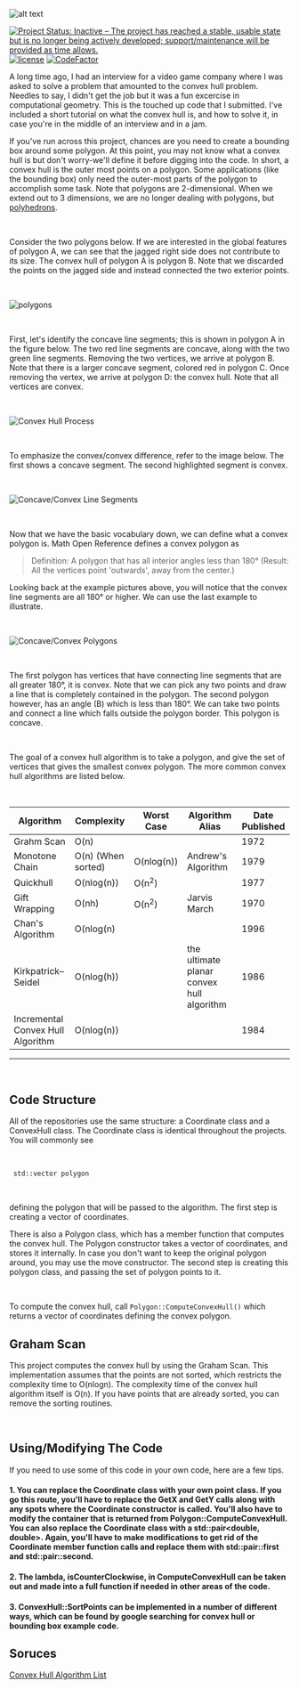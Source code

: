 
![alt text](https://github.com/ThomasThelen/Convex-Hull/raw/master/convex-hull.png)

[![Project Status: Inactive – The project has reached a stable, usable state but is no longer being actively developed; support/maintenance will be provided as time allows.](https://www.repostatus.org/badges/latest/inactive.svg)](https://www.repostatus.org/#inactive)  [![license](https://img.shields.io/github/license/mashape/apistatus.svg)]()  [![CodeFactor](https://www.codefactor.io/repository/github/thomasthelen/convex-hull/badge)](https://www.codefactor.io/repository/github/thomasthelen/convex-hull)

A long time ago, I had an interview for a video game company where I was asked to solve a problem that amounted to the convex hull problem. Needles to say, I didn't get the job but it was a fun excercise in computational geometry. This is the touched up code that I submitted. I've included a short tutorial on what the convex hull is, and how to solve it, in case you're in the middle of an interview and in a jam.


If you've run across this project, chances are you need to create a bounding box around some polygon. At this point, you may not know what a convex hull is but don't worry-we'll define it before digging into the code. In short, a convex hull is the outer most points on a polygon. Some applications (like the bounding box) only need the outer-most parts of the polygon to accomplish some task. Note that polygons are 2-dimensional. When we extend out to 3 dimensions, we are no longer dealing with polygons, but [polyhedrons](https://en.wikipedia.org/wiki/Polyhedron).

<br/>

Consider the two polygons below. If we are interested in the global features of polygon A, we can see that the jagged right side does not contribute to its size. The convex hull of polygon A is polygon B. Note that we discarded the points on the jagged side and instead connected the two exterior points.

<br/>

![polygons](https://github.com/ThomasThelen/Convex-Hull/blob/master/Images/PolyDiff.png "Two Polygons")

<br/>

First, let's identify the concave line segments; this is shown in polygon A in the figure below. The two red line segments are concave, along with the two green line segments. Removing the two vertices, we arrive at polygon B. Note that there is a larger concave segment, colored red in polygon C. Once removing the vertex, we arrive at polygon D: the convex hull. Note that all vertices are convex. 

<br/>

![Convex Hull Process](https://github.com/ThomasThelen/Convex-Hull/blob/master/Images/Process.png "Examining the Convex Hull")

<br/>

To emphasize the convex/convex difference, refer to the image below. The first shows a concave segment. The second highlighted segment is convex. 

<br/>

![Concave/Convex Line Segments](https://github.com/ThomasThelen/Convex-Hull/blob/master/Images/ConcaveConvex.png "Concave/Convex")

<br/>

Now that we have the basic vocabulary down, we can define what a convex polygon is. Math Open Reference defines a convex polygon as
> Definition: A polygon that has all interior angles less than 180°
> (Result: All the vertices point 'outwards', away from the center.)

Looking back at the example pictures above, you will notice that the convex line segments are all 180° or higher. We can use the last example to illustrate.

<br/>

![Concave/Convex Polygons](https://github.com/ThomasThelen/Convex-Hull/blob/master/Images/ConcaveConvexPolygons.png "Concave/Convex Polygons")

<br/>

The first polygon has vertices that have connecting line segments that are all greater 180°, it is convex. Note that we can pick any two points and draw a line that is completely contained in the polygon. The second polygon however, has an angle (B) which is less than 180°. We can take two points and connect a line which falls outside the polygon border. This polygon is concave.

<br/>

The goal of a convex hull algorithm is to take a polygon, and give the set of vertices  that gives the smallest convex polygon. The more common convex hull algorithms are listed below.

<br/>

| Algorithm                         | Complexity         | Worst Case       | Algorithm Alias                           | Date Published |
|-----------------------------------|--------------------|------------------|-------------------------------------------|----------------|
| Grahm Scan                        | O(n)               |                  |                                           | 1972           |
| Monotone Chain                    | O(n) (When sorted) | O(nlog(n))       | Andrew's Algorithm                        | 1979           |
| Quickhull                         | O(nlog(n))         | O(n<sup>2</sup>) |                                           | 1977           |
| Gift Wrapping                     | O(nh)              | O(n<sup>2</sup>) | Jarvis March                              | 1970           |
| Chan's Algorithm                  | O(nlog(n)          |                  |                                           | 1996           |
| Kirkpatrick–Seidel                | O(nlog(h))         |                  | the ultimate planar convex hull algorithm | 1986           |
| Incremental Convex Hull Algorithm | O(nlog(n))         |                  |                                           | 1984           
----------------------------------------------------------------------------------------------------------------------------------------

<br/>



## Code Structure
All of the repositories use the same structure: a Coordinate class and a ConvexHull class. The Coordinate class is identical throughout the projects. You will commonly see

<br/>

<code> std::vector<Coordinate> polygon </code>

<br/>

defining the polygon that will be passed to the algorithm. The first step is creating a vector of coordinates.

There is also a Polygon class, which has a member function that computes the convex hull. The Polygon constructor takes a vector of coordinates, and stores it internally. In case you don't want to keep the original polygon around, you may use the move constructor. The second step is creating this polygon class, and passing the set of polygon points to it. 

<br/> 

To compute the convex hull, call
<code>Polygon::ComputeConvexHull()</code>
which returns a vector of coordinates defining the convex polygon. 

## Graham Scan
This project computes the convex hull by using the Graham Scan. This implementation assumes that the points are not sorted, which restricts the complexity time to O(nlogn). The complexity time of the convex hull algorithm itself is O(n). If you have points that are already sorted, you can remove the sorting routines.

<br/>

## Using/Modifying The Code
If you need to use some of this code in your own code, here are a few tips. 

#### 1. You can replace the Coordinate class with your own point class. If you go this route, you'll have to replace the GetX and GetY calls along with any spots where the Coordinate constructor is called. You'll also have to modify the container that is returned from Polygon::ComputeConvexHull. You can also replace the Coordinate class with a std::pair<double, double>. Again, you'll have to make modifications to get rid of the Coordinate member function calls and replace them with std::pair::first and std::pair::second.

#### 2. The lambda, isCounterClockwise, in ComputeConvexHull can be taken out and made into a full function if needed in other areas of the code.

#### 3. ConvexHull::SortPoints can be implemented in a number of different ways, which can be found by google searching for convex hull or bounding box example code.



## Soruces
[Convex Hull Algorithm List](https://en.wikipedia.org/wiki/Convex_hull_algorithms#Algorithms)
<br>




